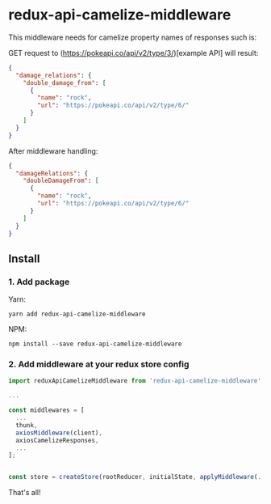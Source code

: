 # redux-api-camelize-middleware

This middleware needs for camelize property names of responses such is:

GET request to (https://pokeapi.co/api/v2/type/3/)[example API] will result:

```json
{
  "damage_relations": {
    "double_damage_from": [
      {
        "name": "rock",
        "url": "https://pokeapi.co/api/v2/type/6/"
      }
    ]
  }
}
```

After middleware handling:

```json
{
  "damageRelations": {
    "doubleDamageFrom": [
      {
        "name": "rock",
        "url": "https://pokeapi.co/api/v2/type/6/"
      }
    ]
  }
}
```

## Install

### 1. Add package

Yarn:

`yarn add redux-api-camelize-middleware`

NPM:

`npm install --save redux-api-camelize-middleware`

### 2. Add middleware at your redux store config

```js
import reduxApiCamelizeMiddleware from 'redux-api-camelize-middleware';

...

const middlewares = [
  ...
  thunk,
  axiosMiddleware(client),
  axiosCamelizeResponses,
  ...
];


const store = createStore(rootReducer, initialState, applyMiddleware(...middlewares));
```

That's all!
